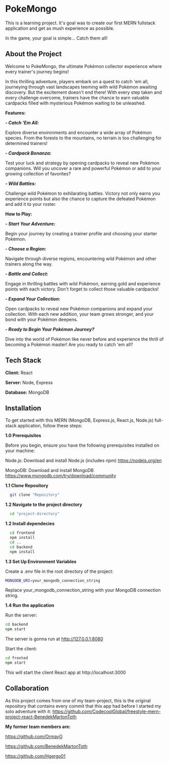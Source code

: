 
# PokeMongo

This is a learning project. It's goal was to create our first MERN fullstack application and get as mush experience as possible.

In the game, your goal is simple... Catch them all!


## About the Project

Welcome to PokeMongo, the ultimate Pokémon collector experience where every trainer's journey begins!

In this thrilling adventure, players embark on a quest to catch 'em all, journeying through vast landscapes teeming with wild Pokémon awaiting discovery. But the excitement doesn't end there! With every step taken and every challenge overcome, trainers have the chance to earn valuable cardpacks filled with mysterious Pokémon waiting to be unleashed.

**Features:**

***- Catch 'Em All:*** 

Explore diverse environments and encounter a wide array of Pokémon species. From the forests to the mountains, no terrain is too challenging for determined trainers!

***- Cardpack Bonanza:*** 

Test your luck and strategy by opening cardpacks to reveal new Pokémon companions. Will you uncover a rare and powerful Pokémon or add to your growing collection of favorites?

***- Wild Battles:*** 

Challenge wild Pokémon to exhilarating battles. Victory not only earns you experience points but also the chance to capture the defeated Pokémon and add it to your roster.

**How to Play:**

***- Start Your Adventure:*** 

Begin your journey by creating a trainer profile and choosing your starter Pokémon.

***- Choose a Region:*** 

Navigate through diverse regions, encountering wild Pokémon and other trainers along the way.

***- Battle and Collect:*** 

Engage in thrilling battles with wild Pokémon, earning gold and experience points with each victory. Don't forget to collect those valuable cardpacks!

***- Expand Your Collection:*** 

Open cardpacks to reveal new Pokémon companions and expand your collection. With each new addition, your team grows stronger, and your bond with your Pokémon deepens.

***- Ready to Begin Your Pokémon Journey?***

Dive into the world of Pokémon like never before and experience the thrill of becoming a Pokémon master! Are you ready to catch 'em all?
## Tech Stack

**Client:** React

**Server:** Node, Express

**Database:** MongoDB
## Installation

To get started with this MERN (MongoDB, Express.js, React.js, Node.js) full-stack application, follow these steps:

**1.0 Prerequisites**

Before you begin, ensure you have the following prerequisites installed on your machine:

Node.js: Download and install Node.js (includes npm) https://nodejs.org/en

MongoDB: Download and install MongoDB https://www.mongodb.com/try/download/community

**1.1 Clone Repository**
```bash
  git clone "Repository"
```
**1.2 Navigate to the project directory**
```bash
  cd "project-directory"
```
**1.2 Install dependecies**
```bash
  cd frontend
  npm install
  cd ..
  cd backend
  npm install
```

**1.3 Set Up Environment Variables**

Create a .env file in the root directory of the project:
```bash
MONGODB_URI=your_mongodb_connection_string
```
Replace your_mongodb_connection_string with your MongoDB connection string.

**1.4 Run the application**

Run the server:
```bash
cd backend
npm start
```
The server is gonna run at http://127.0.0.1:8080

Start the client:
```bash
cd fronted
npm start
```
This will start the client React app at http://localhost:3000
## Collaboration
As this project comes from one of my team-project, this is the original repository that contains every commit that this app had before I started my solo adventure with it:
https://github.com/CodecoolGlobal/freestyle-mern-project-react-BenedekMartonToth

**My former team members are:**

https://github.com/OrmayG

https://github.com/BenedekMartonToth

https://github.com/Hgergo01

